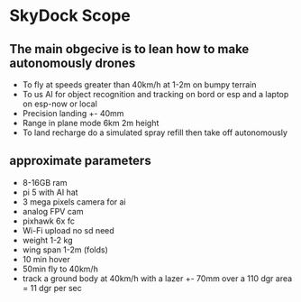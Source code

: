 # SkyDock Scope
## The main obgecive is to lean how to make autonomously drones
- To fly at speeds greater than 40km/h at 1-2m on bumpy terrain 
- To us AI for object recognition and tracking on bord or esp and a laptop on esp-now or local
- Precision landing +- 40mm 
- Range in plane mode 6km 2m height
- To land recharge do a simulated spray refill then take off autonomously 

## approximate parameters
- 8-16GB ram 
- pi 5 with AI hat
- 3 mega pixels camera for ai 
- analog FPV cam 
- pixhawk 6x fc
- Wi-Fi upload no sd need 
- weight 1-2 kg
- wing span 1-2m (folds)
- 10 min hover 
- 50min fly to 40km/h
- track a ground body at 40km/h with a lazer  +- 70mm over a 110 dgr area = 11 dgr per sec
 
